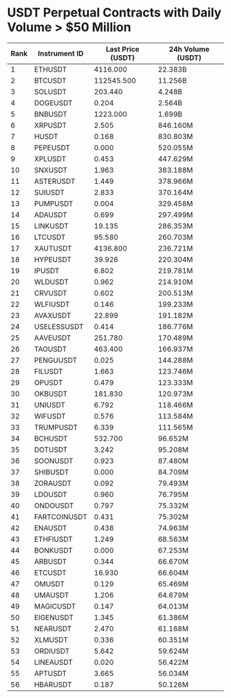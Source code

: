 # USDT Perpetual Contracts with Daily Volume > $50 Million

| Rank | Instrument ID | Last Price (USDT) | 24h Volume (USDT) |
|------|---------------|-------------------|-------------------|
| 1 | ETHUSDT | 4116.000 | 22.383B |
| 2 | BTCUSDT | 112545.500 | 11.256B |
| 3 | SOLUSDT | 203.440 | 4.248B |
| 4 | DOGEUSDT | 0.204 | 2.564B |
| 5 | BNBUSDT | 1223.000 | 1.699B |
| 6 | XRPUSDT | 2.505 | 846.160M |
| 7 | HUSDT | 0.168 | 830.803M |
| 8 | PEPEUSDT | 0.000 | 520.055M |
| 9 | XPLUSDT | 0.453 | 447.629M |
| 10 | SNXUSDT | 1.963 | 383.188M |
| 11 | ASTERUSDT | 1.449 | 378.966M |
| 12 | SUIUSDT | 2.833 | 370.164M |
| 13 | PUMPUSDT | 0.004 | 329.458M |
| 14 | ADAUSDT | 0.699 | 297.499M |
| 15 | LINKUSDT | 19.135 | 286.353M |
| 16 | LTCUSDT | 95.580 | 260.703M |
| 17 | XAUTUSDT | 4136.800 | 236.721M |
| 18 | HYPEUSDT | 39.926 | 220.304M |
| 19 | IPUSDT | 6.802 | 219.781M |
| 20 | WLDUSDT | 0.962 | 214.910M |
| 21 | CRVUSDT | 0.602 | 200.513M |
| 22 | WLFIUSDT | 0.146 | 199.233M |
| 23 | AVAXUSDT | 22.899 | 191.182M |
| 24 | USELESSUSDT | 0.414 | 186.776M |
| 25 | AAVEUSDT | 251.780 | 170.489M |
| 26 | TAOUSDT | 463.400 | 166.937M |
| 27 | PENGUUSDT | 0.025 | 144.288M |
| 28 | FILUSDT | 1.663 | 123.746M |
| 29 | OPUSDT | 0.479 | 123.333M |
| 30 | OKBUSDT | 181.830 | 120.973M |
| 31 | UNIUSDT | 6.792 | 118.466M |
| 32 | WIFUSDT | 0.576 | 113.584M |
| 33 | TRUMPUSDT | 6.339 | 111.565M |
| 34 | BCHUSDT | 532.700 | 96.652M |
| 35 | DOTUSDT | 3.242 | 95.208M |
| 36 | SOONUSDT | 0.923 | 87.480M |
| 37 | SHIBUSDT | 0.000 | 84.709M |
| 38 | ZORAUSDT | 0.092 | 79.493M |
| 39 | LDOUSDT | 0.960 | 76.795M |
| 40 | ONDOUSDT | 0.797 | 75.332M |
| 41 | FARTCOINUSDT | 0.431 | 75.302M |
| 42 | ENAUSDT | 0.438 | 74.963M |
| 43 | ETHFIUSDT | 1.249 | 68.563M |
| 44 | BONKUSDT | 0.000 | 67.253M |
| 45 | ARBUSDT | 0.344 | 66.670M |
| 46 | ETCUSDT | 16.930 | 66.604M |
| 47 | OMUSDT | 0.129 | 65.469M |
| 48 | UMAUSDT | 1.206 | 64.679M |
| 49 | MAGICUSDT | 0.147 | 64.013M |
| 50 | EIGENUSDT | 1.345 | 61.386M |
| 51 | NEARUSDT | 2.470 | 61.168M |
| 52 | XLMUSDT | 0.336 | 60.351M |
| 53 | ORDIUSDT | 5.642 | 59.624M |
| 54 | LINEAUSDT | 0.020 | 56.422M |
| 55 | APTUSDT | 3.665 | 56.034M |
| 56 | HBARUSDT | 0.187 | 50.126M |
